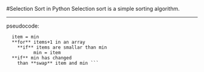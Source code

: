 #Selection Sort in Python
Selection sort is a simple sorting algorithm. 
***
pseudocode: 
``` **for** items in an array
  item = min 
  **for** items+1 in an array
    **if** items are smallar than min 
          min = item
  **if** min has changed 
    than **swap** item and min ``` 
